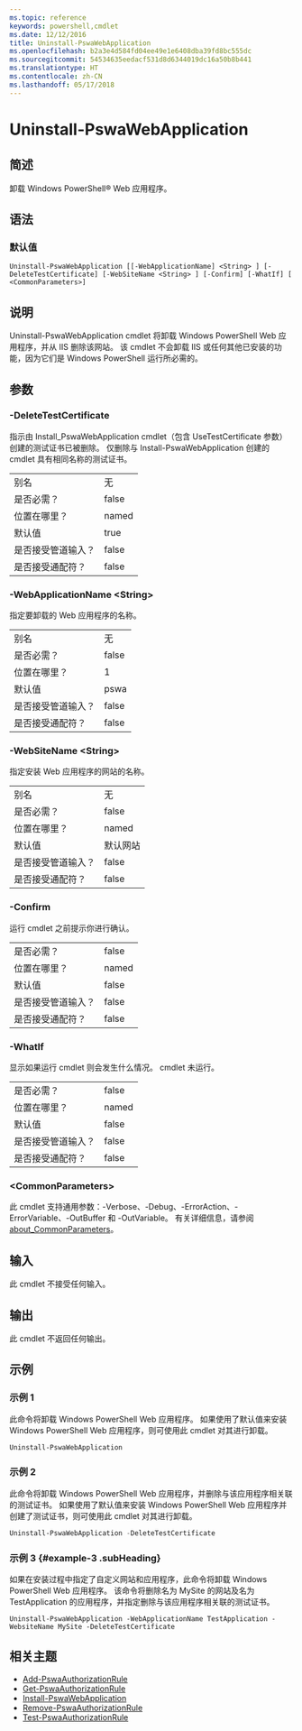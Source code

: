 ```yaml
---
ms.topic: reference
keywords: powershell,cmdlet
ms.date: 12/12/2016
title: Uninstall-PswaWebApplication
ms.openlocfilehash: b2a3e4d584fd04ee49e1e6408dba39fd8bc555dc
ms.sourcegitcommit: 54534635eedacf531d8d6344019dc16a50b8b441
ms.translationtype: HT
ms.contentlocale: zh-CN
ms.lasthandoff: 05/17/2018
---
```

# <a name="uninstall-pswawebapplication"></a>Uninstall-PswaWebApplication

## <a name="synopsis"></a>简述

卸载 Windows PowerShell® Web 应用程序。

## <a name="syntax"></a>语法

### <a name="default"></a>默认值
```
Uninstall-PswaWebApplication [[-WebApplicationName] <String> ] [-DeleteTestCertificate] [-WebSiteName <String> ] [-Confirm] [-WhatIf] [ <CommonParameters>]
```

## <a name="description"></a>说明

Uninstall-PswaWebApplication cmdlet 将卸载 Windows PowerShell Web 应用程序，并从 IIS 删除该网站。 该 cmdlet 不会卸载 IIS 或任何其他已安装的功能，因为它们是 Windows PowerShell 运行所必需的。

## <a name="parameters"></a>参数

### <a name="-deletetestcertificate"></a>-DeleteTestCertificate

指示由 Install\_PswaWebApplication cmdlet（包含 UseTestCertificate 参数）创建的测试证书已被删除。
仅删除与 Install-PswaWebApplication 创建的 cmdlet 具有相同名称的测试证书。

|||
|-|-|
| 别名                              | 无                                 |
| 是否必需？                            | false                                |
| 位置在哪里？                            | named                                |
| 默认值                        | true                                 |
| 是否接受管道输入？               | false                                |
| 是否接受通配符？          | false                                |

### <a name="-webapplicationname-ltstringgt"></a>-WebApplicationName &lt;String&gt;

指定要卸载的 Web 应用程序的名称。

|||
|-|-|
| 别名                              | 无                                 |
| 是否必需？                            | false                                |
| 位置在哪里？                            | 1                                    |
| 默认值                        | pswa                                 |
| 是否接受管道输入？               | false                                |
| 是否接受通配符？          | false                                |

### <a name="-websitename-ltstringgt"></a>-WebSiteName &lt;String&gt;

指定安装 Web 应用程序的网站的名称。

|||
|-|-|
| 别名                              | 无                                 |
| 是否必需？                            | false                                |
| 位置在哪里？                            | named                                |
| 默认值                        | 默认网站                     |
| 是否接受管道输入？               | false                                |
| 是否接受通配符？          | false                                |

### <a name="-confirm"></a>-Confirm

运行 cmdlet 之前提示你进行确认。

|||
|-|-|
| 是否必需？                            | false                                |
| 位置在哪里？                            | named                                |
| 默认值                        | false                                |
| 是否接受管道输入？               | false                                |
| 是否接受通配符？          | false                                |

### <a name="-whatif"></a>-WhatIf

显示如果运行 cmdlet 则会发生什么情况。
cmdlet 未运行。

|||
|-|-|
| 是否必需？                            | false                                |
| 位置在哪里？                            | named                                |
| 默认值                        | false                                |
| 是否接受管道输入？               | false                                |
| 是否接受通配符？          | false                                |

### <a name="ltcommonparametersgt"></a>&lt;CommonParameters&gt;

此 cmdlet 支持通用参数：-Verbose、-Debug、-ErrorAction、-ErrorVariable、-OutBuffer 和 -OutVariable。
有关详细信息，请参阅 [about_CommonParameters](http://go.microsoft.com/fwlink/p/?LinkID=113216)。

## <a name="inputs"></a>输入

此 cmdlet 不接受任何输入。

## <a name="outputs"></a>输出

此 cmdlet 不返回任何输出。

## <a name="examples"></a>示例

### <a name="example-1"></a>示例 1

此命令将卸载 Windows PowerShell Web 应用程序。
如果使用了默认值来安装 Windows PowerShell Web 应用程序，则可使用此 cmdlet 对其进行卸载。

```PowerShell
Uninstall-PswaWebApplication
```

### <a name="example-2"></a>示例 2

此命令将卸载 Windows PowerShell Web 应用程序，并删除与该应用程序相关联的测试证书。
如果使用了默认值来安装 Windows PowerShell Web 应用程序并创建了测试证书，则可使用此 cmdlet 对其进行卸载。

```PowerShell
Uninstall-PswaWebApplication -DeleteTestCertificate
```

### <a name="example-3-example-3-subheading"></a>示例 3 {#example-3 .subHeading}

如果在安装过程中指定了自定义网站和应用程序，此命令将卸载 Windows PowerShell Web 应用程序。
该命令将删除名为 MySite 的网站及名为 TestApplication 的应用程序，并指定删除与该应用程序相关联的测试证书。

```
Uninstall-PswaWebApplication -WebApplicationName TestApplication -WebsiteName MySite -DeleteTestCertificate
```

## <a name="related-topics"></a>相关主题

- [Add-PswaAuthorizationRule](add-pswaauthorizationrule.md)
- [Get-PswaAuthorizationRule](get-pswaauthorizationrule.md)
- [Install-PswaWebApplication](install-pswawebapplication.md)
- [Remove-PswaAuthorizationRule](remove-pswaauthorizationrule.md)
- [Test-PswaAuthorizationRule](test-pswaauthorizationrule.md)